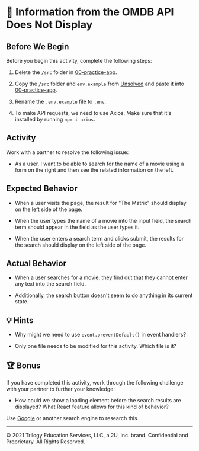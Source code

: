 # 🐛 Information from the OMDB API Does Not Display

## Before We Begin

Before you begin this activity, complete the following steps:

1. Delete the `/src` folder in [00-practice-app](../00-practice-app/).

2. Copy the `/src` folder and `env.example` from [Unsolved](./Unsolved/) and paste it into [00-practice-app](../00-practice-app/).

3. Rename the `.env.example` file to `.env`.

4. To make API requests, we need to use Axios. Make sure that it's installed by running `npm i axios`.

## Activity

Work with a partner to resolve the following issue:

- As a user, I want to be able to search for the name of a movie using a form on the right and then see the related information on the left.

## Expected Behavior

- When a user visits the page, the result for "The Matrix" should display on the left side of the page.

- When the user types the name of a movie into the input field, the search term should appear in the field as the user types it.

- When the user enters a search term and clicks submit, the results for the search should display on the left side of the page.

## Actual Behavior

- When a user searches for a movie, they find out that they cannot enter any text into the search field.

- Additionally, the search button doesn't seem to do anything in its current state.

## 💡 Hints

- Why might we need to use `event.preventDefault()` in event handlers?

- Only one file needs to be modified for this activity. Which file is it?

## 🏆 Bonus

If you have completed this activity, work through the following challenge with your partner to further your knowledge:

- How could we show a loading element before the search results are displayed? What React feature allows for this kind of behavior?

Use [Google](https://www.google.com) or another search engine to research this.

---

© 2021 Trilogy Education Services, LLC, a 2U, Inc. brand. Confidential and Proprietary. All Rights Reserved.
